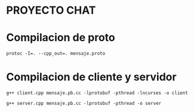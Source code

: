# PROYECTO CHAT

# Compilacion de proto
`protoc -I=. --cpp_out=. mensaje.proto`

# Compilacion de cliente y servidor

`g++ client.cpp mensaje.pb.cc -lprotobuf -pthread -lncurses -o client`

`g++ server.cpp mensaje.pb.cc -lprotobuf -pthread -o server`
